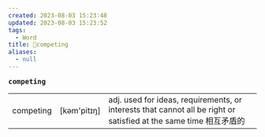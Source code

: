 ```yaml
---
created: 2023-08-03 15:23:48
updated: 2023-08-03 15:23:52
tags:
  - Word
title: 📖competing
aliases:
  - null
---
```


<pre><strong>competing</strong></pre>
|   |   |   |
|---|---|---|
|competing|[kəm'pitɪŋ]|adj. used for ideas, requirements, or interests that cannot all be right or satisfied at the same time 相互⽭盾的|